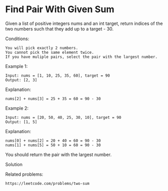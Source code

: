 # Find Pair With Given Sum

Given a list of positive integers nums and an int target, return indices of the two numbers such that they add up to a target - 30.

Conditions:

    You will pick exactly 2 numbers.
    You cannot pick the same element twice.
    If you have muliple pairs, select the pair with the largest number.

Example 1:

    Input: nums = [1, 10, 25, 35, 60], target = 90
    Output: [2, 3]

Explanation:

    nums[2] + nums[3] = 25 + 35 = 60 = 90 - 30

Example 2:

    Input: nums = [20, 50, 40, 25, 30, 10], target = 90
    Output: [1, 5]
Explanation:

    nums[0] + nums[2] = 20 + 40 = 60 = 90 - 30
    nums[1] + nums[5] = 50 + 10 = 60 = 90 - 30
You should return the pair with the largest number.

Solution

Related problems:

    https://leetcode.com/problems/two-sum

